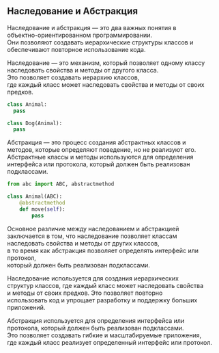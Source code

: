 ## Наследование и Aбстракция
Наследование и&nbsp;абстракция&nbsp;&mdash; это два важных понятия в <br />
объектно-ориентированном программировании. <br />
Они позволяют создавать иерархические структуры классов и<br />
обеспечивают повторное использование кода.

Наследование&nbsp;&mdash; это механизм, который позволяет одному классу<br />
наследовать свойства и&nbsp;методы от&nbsp;другого класса. <br />
Это позволяет создавать иерархию классов, <br />
где каждый класс может наследовать свойства и&nbsp;методы от&nbsp;своих предков.

```Python
class Animal:
  pass

class Dog(Animal):
  pass
```

Абстракция&nbsp;&mdash; это процесс создания абстрактных классов и <br />
методов, которые определяют поведение, но&nbsp;не&nbsp;реализуют его. <br />
Абстрактные классы и&nbsp;методы используются для определения <br />
интерфейса или протокола, который должен быть реализован подклассами.

```Python
from abc import ABC, abstractmethod

class Animal(ABC):
    @abstractmethod
    def move(self):
        pass
```

Основное различие между наследованием и&nbsp;абстракцией <br />
заключается в&nbsp;том, что наследование позволяет классам <br />
наследовать свойства и&nbsp;методы от&nbsp;других классов, <br />
в&nbsp;то&nbsp;время как абстракция позволяет определять интерфейс или протокол, <br />
который должен быть реализован подклассами.

Наследование используется для создания иерархических <br />
структур классов, где каждый класс может наследовать свойства <br />
и&nbsp;методы от&nbsp;своих предков. Это позволяет повторно <br />
использовать код и&nbsp;упрощает разработку и&nbsp;поддержку больших приложений.

Абстракция используется для определения интерфейса или <br />
протокола, который должен быть реализован подклассами. <br />
Это позволяет создавать гибкие и&nbsp;масштабируемые приложения, <br />
где каждый класс реализует определенный интерфейс или протокол.
